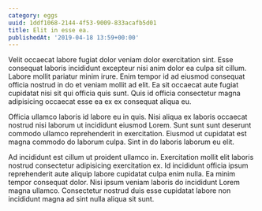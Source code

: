 ```yaml
---
category: eggs
uuid: 1ddf1068-2144-4f53-9009-833acafb5d01
title: Elit in esse ea.
publishedAt: '2019-04-18 13:59+00:00'
---
```


Velit occaecat labore fugiat dolor veniam dolor exercitation sint. Esse consequat laboris incididunt excepteur nisi anim dolor ea culpa sit cillum. Labore mollit pariatur minim irure. Enim tempor id ad eiusmod consequat officia nostrud in do et veniam mollit ad elit. Ea sit occaecat aute fugiat cupidatat nisi sit qui officia quis sunt. Quis id officia consectetur magna adipisicing occaecat esse ea ex ex consequat aliqua eu.

Officia ullamco laboris id labore eu in quis. Nisi aliqua ex laboris occaecat nostrud nisi laborum ut incididunt eiusmod Lorem. Sunt sunt sunt deserunt commodo ullamco reprehenderit in exercitation. Eiusmod ut cupidatat est magna commodo do laborum culpa. Sint in do laboris laborum eu elit.

Ad incididunt est cillum ut proident ullamco in. Exercitation mollit elit laboris nostrud consectetur adipisicing exercitation ex. Id incididunt officia ipsum reprehenderit aute aliquip labore cupidatat culpa enim nulla. Ea minim tempor consequat dolor. Nisi ipsum veniam laboris do incididunt Lorem magna ullamco. Consectetur nostrud duis esse cupidatat labore non incididunt magna ad sint nulla aliqua sit sunt.